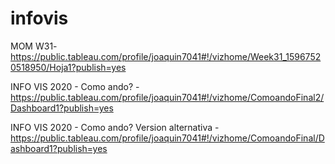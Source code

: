 # infovis


MOM W31- https://public.tableau.com/profile/joaquin7041#!/vizhome/Week31_15967520518950/Hoja1?publish=yes

INFO VIS 2020 - Como ando? - https://public.tableau.com/profile/joaquin7041#!/vizhome/ComoandoFinal2/Dashboard1?publish=yes

INFO VIS 2020 - Como ando? Version alternativa - https://public.tableau.com/profile/joaquin7041#!/vizhome/ComoandoFinal/Dashboard1?publish=yes
